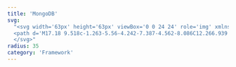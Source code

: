 ```yaml
---
title: 'MongoDB'
svg:
  "<svg width='63px' height='63px' viewBox='0 0 24 24' role='img' xmlns='http://www.w3.org/2000/svg' class='text-white-dark hover:text-primary-light fill-current transition-[opacity_.5s,color_.5s]'>
  <path d='M17.18 9.518c-1.263-5.56-4.242-7.387-4.562-8.086C12.266.939 11.885 0 11.885 0c-.002.019-.004.031-.005.049v.013h-.001c-.002.015-.003.025-.004.039v.015h-.002c0 .01-.002.018-.002.026v.026h-.003c-.001.008-.001.018-.003.025v.021h-.002c0 .007 0 .015-.002.021v.02h-.002c0 .01-.001.022-.002.032v.002c-.003.017-.006.034-.009.05v.008h-.002c-.001.004-.003.008-.003.012v.017h-.003v.022h-.005v.018h-.005v.021h-.004v.019h-.004v.017h-.006v.014h-.004v.018h-.004v.014h-.005v.013H11.8v.015h-.004c-.001.001-.001.003-.001.004v.01h-.003c-.001.002-.001.004-.001.006v.006h-.002c-.001.003-.002.008-.002.01-.003.007-.007.014-.01.021v.002c-.002.002-.004.005-.005.007v.008h-.004v.008h-.005v.008h-.003v.01h-.006v.014h-.004v.004h-.004v.008h-.004v.011h-.004v.008h-.006v.011h-.004v.008h-.005v.008h-.003v.01h-.005v.008h-.004v.006h-.004v.008h-.006V.76h-.004v.006h-.005v.008h-.004v.011h-.005v.004h-.003v.008h-.006v.004h-.004v.01h-.004v.004h-.004v.008h-.005v.006h-.003l-.002.004v.004h-.002c-.001.002-.002.002-.002.004v.001h-.001c-.001.003-.002.005-.004.007v.003h-.001c-.005.006-.008.012-.012.018v.001c-.002.002-.007.006-.009.01v.002h-.001c-.001.001-.003.002-.003.003v.003h-.002l-.003.003v.001h-.001c0 .001-.002.002-.003.004v.004h-.003l-.002.002v.002h-.002c0 .002-.002.002-.002.003v.003h-.004c0 .001-.001.002-.002.003V.92h-.003v.004h-.004V.93h-.004v.008h-.005V.93h-.005v.004h-.004V.94h-.005v.008h-.005v.004h-.004v.006h-.004v.004h-.004V.97h-.006v.004h-.004V.98h-.005v.004h-.004v.005h-.005v.01h-.002v.004h-.006v.005h-.004v.002h-.004v.004h-.005v.01h-.004v.004h-.005v.004h-.004v.006h-.005v.004h-.005v.004h-.004v.004h-.004v.01h-.004v.005h-.006v.004h-.004v.004h-.005v.006h-.004v.004h-.005v.007h-.004v.004h-.006V1.1h-.002v.004h-.004v.004h-.005v.004h-.004v.006h-.005v.004h-.003c-.001.001-.001.002-.001.002v.002h-.002l-.004.004s-.002.002-.004.003v.006h-.004v.005h-.004v.004h-.004v.004h-.003l-.003.003v.003h-.002l-.002.002v.003h-.002c-.005.006-.007.01-.014.016-.002.002-.008.007-.012.01-.012.008-.027.021-.039.032-.008.005-.016.012-.022.017v.001h-.001c-.016.013-.031.025-.049.039v.001c-.024.02-.047.039-.074.062V1.34h-.002c-.057.047-.117.1-.186.159V1.5h-.001c-.169.148-.37.338-.595.568l-.015.015-.004.004C9 3.494 6.857 6.426 6.631 11.164c-.02.392-.016.773.006 1.144v.009c.109 1.867.695 3.461 1.428 4.756v.001c.292.516.607.985.926 1.405v.001c1.102 1.455 2.227 2.317 2.514 2.526.441 1.023.4 2.779.4 2.779l.644.215s-.131-1.701.053-2.522c.057-.257.192-.476.349-.662.106-.075.42-.301.797-.645.018-.019.028-.036.044-.054 1.521-1.418 4.362-4.91 3.388-10.599z'/>
  </svg>"
radius: 35
category: 'Framework'
---
```


